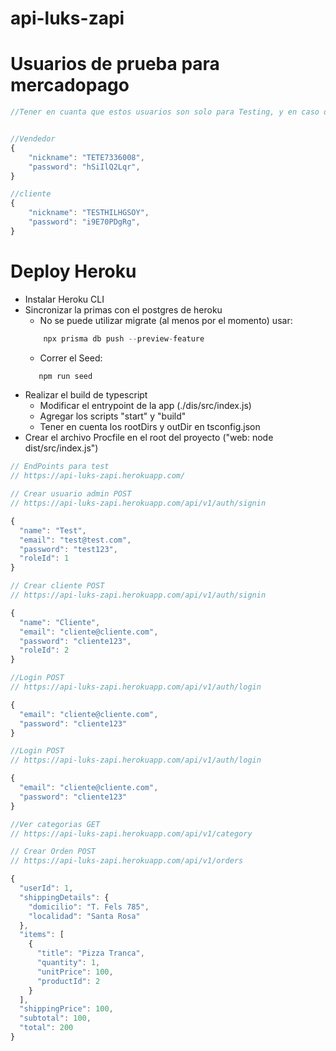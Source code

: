 # api-luks-zapi

# Usuarios de prueba para mercadopago

```javascript
//Tener en cuanta que estos usuarios son solo para Testing, y en caso de no ser utilizados durante 60 dias corridos, seran automaticamente eliminados de mercadopago


//Vendedor
{
    "nickname": "TETE7336008",
    "password": "hSiIlQ2Lqr",
}

//cliente
{
    "nickname": "TESTHILHGSOY",
    "password": "i9E70PDgRg",
}
```

# Deploy Heroku

- Instalar Heroku CLI
- Sincronizar la primas con el postgres de heroku
  - No se puede utilizar migrate (al menos por el momento) usar:
  ```javascript
      npx prisma db push --preview-feature
  ```
  - Correr el Seed:
  ```javascript
     npm run seed
  ```
- Realizar el build de typescript
  - Modificar el entrypoint de la app (./dis/src/index.js)
  - Agregar los scripts "start" y "build"
  - Tener en cuenta los rootDirs y outDir en tsconfig.json
- Crear el archivo Procfile en el root del proyecto ("web: node dist/src/index.js")

```javascript
// EndPoints para test
// https://api-luks-zapi.herokuapp.com/

// Crear usuario admin POST
// https://api-luks-zapi.herokuapp.com/api/v1/auth/signin

{
  "name": "Test",
  "email": "test@test.com",
  "password": "test123",
  "roleId": 1
}

// Crear cliente POST
// https://api-luks-zapi.herokuapp.com/api/v1/auth/signin

{
  "name": "Cliente",
  "email": "cliente@cliente.com",
  "password": "cliente123",
  "roleId": 2
}

//Login POST
// https://api-luks-zapi.herokuapp.com/api/v1/auth/login

{
  "email": "cliente@cliente.com",
  "password": "cliente123"
}

//Login POST
// https://api-luks-zapi.herokuapp.com/api/v1/auth/login

{
  "email": "cliente@cliente.com",
  "password": "cliente123"
}

//Ver categorias GET
// https://api-luks-zapi.herokuapp.com/api/v1/category

// Crear Orden POST
// https://api-luks-zapi.herokuapp.com/api/v1/orders

{
  "userId": 1,
  "shippingDetails": {
    "domicilio": "T. Fels 785",
    "localidad": "Santa Rosa"
  },
  "items": [
    {
      "title": "Pizza Tranca",
      "quantity": 1,
      "unitPrice": 100,
      "productId": 2
    }
  ],
  "shippingPrice": 100,
  "subtotal": 100,
  "total": 200
}
```
